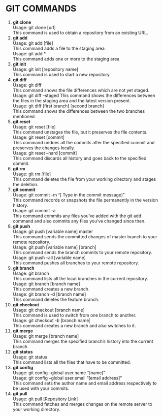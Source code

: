 # GIT COMMANDS
1. **git clone**   
Usage: git clone [url]  
This command is used to obtain a repository from an existing URL.
2. **git add**  
Usage: git add [file]  
This command adds a file to the staging area.  
Usage: git add *  
This command adds one or more to the staging area.
3. **git init**  
Usage: git init [repository name]  
This command is used to start a new repository.
4. **git diff**  
Usage: git diff  
This command shows the file differences which are not yet staged.  
Usage: git diff –staged
This command shows the differences between the files in the staging area and the latest version present.  
Usage: git diff [first branch] [second branch]  
This command shows the differences between the two branches mentioned.
5. **git reset**  
Usage: git reset [file]  
This command unstages the file, but it preserves the file contents.  
Usage: git reset [commit]   
This command undoes all the commits after the specified commit and preserves the changes locally.  
Usage: git reset –hard [commit]  
This command discards all history and goes back to the specified commit.
6. **git rm**  
Usage: git rm [file]  
This command deletes the file from your working directory and stages the deletion.
7. **git commit**  
Usage: git commit -m “[ Type in the commit message]”  
This command records or snapshots the file permanently in the version history.  
Usage: git commit -a  
This command commits any files you’ve added with the git add command and also commits any files you’ve changed since then.  
8. **git push**  
Usage: git push [variable name] master  
This command sends the committed changes of master branch to your remote repository.  
Usage: git push [variable name] [branch]  
This command sends the branch commits to your remote repository.  
Usage: git push –all [variable name]  
This command pushes all branches to your remote repository.
9. **git branch**  
Usage: git branch   
This command lists all the local branches in the current repository.  
Usage: git branch [branch name]  
This command creates a new branch.  
Usage: git branch -d [branch name]  
This command deletes the feature branch.
10. **git checkout**  
Usage: git checkout [branch name]  
This command is used to switch from one branch to another.  
Usage: git checkout -b [branch name]  
This command creates a new branch and also switches to it.
11. **git merge**  
Usage: git merge [branch name]  
This command merges the specified branch’s history into the current branch.
12. **git status**  
Usage: git status  
This command lists all the files that have to be committed.
13. **git config**  
Usage: git config –global user.name “[name]”    
Usage: git config –global user.email “[email address]”  
This command sets the author name and email address respectively to be used with your commits.
14. **git pull**  
Usage: git pull [Repository Link]  
This command fetches and merges changes on the remote server to your working directory.
